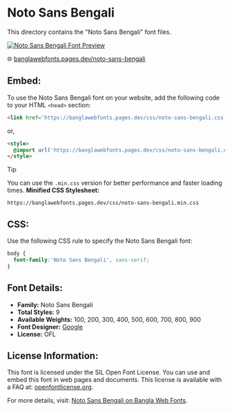 # Noto Sans Bengali

This directory contains the "Noto Sans Bengali" font files.

[![Noto Sans Bengali Font Preview](https://banglawebfonts.pages.dev/fonts/noto-sans-bengali/noto-sans-bengali-font.jpg)](https://banglawebfonts.pages.dev/noto-sans-bengali/)

🌐 [banglawebfonts.pages.dev/noto-sans-bengali](https://banglawebfonts.pages.dev/noto-sans-bengali/)

## Embed:
To use the Noto Sans Bengali font on your website, add the following code to your HTML `<head>` section:
```html
<link href='https://banglawebfonts.pages.dev/css/noto-sans-bengali.css' rel='stylesheet'>
```

or,
```html
<style>
  @import url('https://banglawebfonts.pages.dev/css/noto-sans-bengali.css');
</style>
```

> [!TIP]
> You can use the `.min.css` version for better performance and faster loading times.
> **Minified CSS Stylesheet:**  
> ```
> https://banglawebfonts.pages.dev/css/noto-sans-bengali.min.css
> ```

## CSS:
Use the following CSS rule to specify the Noto Sans Bengali font:
```css
body {
  font-family:'Noto Sans Bengali', sans-serif;
}
```

## Font Details:
- **Family:** Noto Sans Bengali
- **Total Styles:** 9
- **Available Weights:** 100, 200, 300, 400, 500, 600, 700, 800, 900
- **Font Designer:** [Google](https://fonts.google.com/)
- **License:** OFL

## License Information:
This font is licensed under the SIL Open Font License. You can use and embed this font in web pages and documents. This license is available with a FAQ at: <a href='https://openfontlicense.org/' target='_blank' class='text-blue-600 hover:underline' rel='noopener noreferrer'>openfontlicense.org</a>.

For more details, visit: [Noto Sans Bengali on Bangla Web Fonts](https://banglawebfonts.pages.dev/noto-sans-bengali/#about).